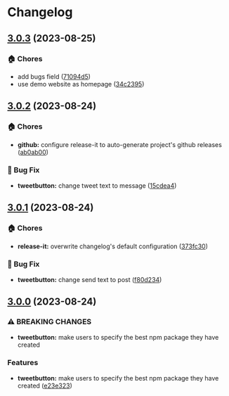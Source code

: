 # Changelog

## [3.0.3](https://github.com/codesweetly/thank-you-tweet-button-001/compare/v3.0.2...v3.0.3) (2023-08-25)


### 🏠 Chores

* add bugs field ([71094d5](https://github.com/codesweetly/thank-you-tweet-button-001/commit/71094d52606e2b00b9a95cebf87d1622ab87dc59))
* use demo website as homepage ([34c2395](https://github.com/codesweetly/thank-you-tweet-button-001/commit/34c23956f2367d017e82aa7162a4809c5c0169ad))

## [3.0.2](https://github.com/codesweetly/thank-you-tweet-button-001/compare/v3.0.1...v3.0.2) (2023-08-24)


### 🏠 Chores

* **github:** configure release-it to auto-generate project's github releases ([ab0ab00](https://github.com/codesweetly/thank-you-tweet-button-001/commit/ab0ab008b4533f6ba38773a4762890eaaaac1b0e))


### 🐛 Bug Fix

* **tweetbutton:** change tweet text to message ([15cdea4](https://github.com/codesweetly/thank-you-tweet-button-001/commit/15cdea445dc78b273e7521de0b15b032a0b16e53))

## [3.0.1](https://github.com/codesweetly/thank-you-tweet-button-001/compare/v3.0.0...v3.0.1) (2023-08-24)


### 🏠 Chores

* **release-it:** overwrite changelog's default configuration ([373fc30](https://github.com/codesweetly/thank-you-tweet-button-001/commit/373fc3044fdf75adffdb4c4e360a67ca31794d03))


### 🐛 Bug Fix

* **tweetbutton:** change send text to post ([f80d234](https://github.com/codesweetly/thank-you-tweet-button-001/commit/f80d2344e0611910c6d3cc6e26f84c64e48f9281))

## [3.0.0](https://github.com/codesweetly/thank-you-tweet-button-001/compare/v2.0.3...v3.0.0) (2023-08-24)


### ⚠ BREAKING CHANGES

* **tweetbutton:** make users to specify the best npm package they have created

### Features

* **tweetbutton:** make users to specify the best npm package they have created ([e23e323](https://github.com/codesweetly/thank-you-tweet-button-001/commit/e23e3238bf54246333a0533f152926b29ae88464))